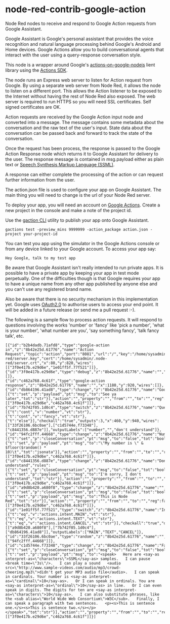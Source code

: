 # node-red-contrib-google-action
Node Red nodes to receive and respond to Google Action requests from Google Assistant.

Google Assistant is Google's personal assistant that provides the voice recognition and natural language processing behind Google's Android and Home devices.  Google Actions allow you to build conversational agents that interact with the user using a query-response conversation style.

This node is a wrapper around Google's [actions-on-google-nodejs](https://github.com/actions-on-google/actions-on-google-nodejs) lient library using the [Actions SDK](https://developers.google.com/actions/reference/nodejs/ActionsSdkApp).

The node runs an Express web server to listen for Action request from Google.  By using a separate web server from Node Red, it allows the node to listen on a different port.  This allows the Action listener to be exposed to the Internet without having the rest of Node Red also exposed.  The web server is required to run HTTPS so you will need SSL certificates. Self signed certificates are OK.

Action requests are received by the Google Action input node and converted into a message.  The message contains some metadata about the conversation and the raw text of the user's input.  State data about the conversation can be passed back and forward to track the state of the conversation.

Once the request has been process, the response is passed to the Google Action Response node which returns it to Google Assistant for delivery to the user.  The response message is contained in msg.payload either as plain text or [Speech Synthesis Markup Language (SSML)](https://developers.google.com/actions/reference/ssml).

A response can either complete the processing of the action or can request further information from the user.

The action.json file is used to configure your app on Google Assistant.  The main thing you will need to change is the url of your Node Red server.

To deploy your app, you will need an account on [Google Actions](https://developers.google.com/actions/).  Create a new project in the console and make a note of the project id.

Use the [gaction CLI](https://developers.google.com/actions/tools/gactions-cli) utility to publish your app onto Google Assistant.

`gactions test -preview_mins 9999999 -action_package action.json -project your-project-id`

You can test you app using the simulator in the Google Actions console or from any device linked to your Google account. To access your app say:

`Hey Google, talk to my test app`

Be aware that Google Assistant isn't really intended to run private apps.  It is possible to have a private app by keeping your app in test mode perpetually.  One of the difficulties though is that Google requires your app to have a unique name from any other app published by anyone else and you can't use any registered brand name.

Also be aware that there is no security mechanism in this implementation yet.  Google uses [OAuth2.0](https://developers.google.com/actions/identity/oauth2-code-flow) to authorise users to access your end point.  It will be added in a future release (or send me a pull request :-).

The following is a sample flow to process action requests.  It will respond to questions involving the works 'number' or 'fancy' like 'pick a number', 'what is your number', 'what number are you', 'say something fancy', 'talk fancy talk', etc.

```
[{"id":"b2b4dadb.71afd8","type":"google-action in","z":"8b42e25d.61776","name":"Action Request","topic":"action","port":"8081","url":"/","key":"/home/sysadmin/.node-red/server.key","cert":"/home/sysadmin/.node-red/server.crt","x":80,"y":820,"wires":[["3f0e417b.e29d6e","1e01ff5f.77f521"]]},
{"id":"3f0e417b.e29d6e","type":"debug","z":"8b42e25d.61776","name":"","active":true,"console":"false","complete":"true","x":1190,"y":820,"wires":[]},
{"id":"c462a768.4c61f","type":"google-action response","z":"8b42e25d.61776","name":"","x":1180,"y":920,"wires":[]},{"id":"db864196.41ad8","type":"change","z":"8b42e25d.61776","name":"Goodbye","rules":[{"t":"set","p":"payload","pt":"msg","to":"See ya later","tot":"str"}],"action":"","property":"","from":"","to":"","reg":false,"x":660,"y":1100,"wires":[["3f0e417b.e29d6e","c462a768.4c61f"]]},
{"id":"7b742f05.1d0c4","type":"switch","z":"8b42e25d.61776","name":"Question","property":"payload","propertyType":"msg","rules":[{"t":"cont","v":"number","vt":"str"},{"t":"cont","v":"fancy","vt":"str"},
{"t":"else"}],"checkall":"true","outputs":3,"x":460,"y":940,"wires":[["33f26106.6bc0ae"],["c1d5744e.f73348"],["c8441356.d887e"]],"outputLabels":["number","","don't understand"]},{"id":"94fc2fff.44668","type":"change","z":"8b42e25d.61776","name":"Number","rules":[{"t":"set","p":"closeConversation","pt":"msg","to":"false","tot":"bool"},
{"t":"set","p":"payload","pt":"msg","to":"\"My number is \" & $floor($random() * 10)\t","tot":"jsonata"}],"action":"","property":"","from":"","to":"","reg":false,"x":780,"y":900,"wires":[["3f0e417b.e29d6e","c462a768.4c61f"]]},{"id":"c8441356.d887e","type":"change","z":"8b42e25d.61776","name":"Don't understand","rules":[{"t":"set","p":"closeConversation","pt":"msg","to":"false","tot":"bool"},
{"t":"set","p":"payload","pt":"msg","to":"I'm sorry, I don't understand","tot":"str"}],"action":"","property":"","from":"","to":"","reg":false,"x":690,"y":1020,"wires":[["3f0e417b.e29d6e","c462a768.4c61f"]]},{"id":"a9d8b420.a680f8","type":"change","z":"8b42e25d.61776","name":"","rules":[{"t":"set","p":"closeConversation","pt":"msg","to":"false","tot":"bool"},
{"t":"set","p":"payload","pt":"msg","to":"This is Node Red","tot":"str"}],"action":"","property":"","from":"","to":"","reg":false,"x":640,"y":860,"wires":[["3f0e417b.e29d6e","c462a768.4c61f"]]},{"id":"1e01ff5f.77f521","type":"switch","z":"8b42e25d.61776","name":"Intent","property":"intent","propertyType":"msg","rules":[{"t":"eq","v":"actions.intent.MAIN","vt":"str"},{"t":"eq","v":"actions.intent.TEXT","vt":"str"},
{"t":"eq","v":"actions.intent.CANCEL","vt":"str"}],"checkall":"true","outputs":3,"x":250,"y":920,"wires":[["a9d8b420.a680f8"],["7b742f05.1d0c4"],["db864196.41ad8"]],"outputLabels":["MAIN","TEXT","CANCEL"]},{"id":"33f26106.6bc0ae","type":"random","z":"8b42e25d.61776","name":"","low":"1","high":"10","inte":"true","x":620,"y":920,"wires":[["94fc2fff.44668"]]},
{"id":"c1d5744e.f73348","type":"change","z":"8b42e25d.61776","name":"Fancy","rules":[{"t":"set","p":"closeConversation","pt":"msg","to":"false","tot":"bool"},
{"t":"set","p":"payload","pt":"msg","to":"<speak>   Here are <say-as interpret-as=\"characters\">SSML</say-as> samples.   I can pause <break time=\"3s\"/>.   I can play a sound   <audio src=\"http://www.sample-videos.com/audio/mp3/crowd-cheering.mp3\">didn't get your MP3 audio file</audio>.   I can speak in cardinals. Your number is <say-as interpret-as=\"cardinal\">10</say-as>.   Or I can speak in ordinals. You are <say-as interpret-as=\"ordinal\">10</say-as> in line.   Or I can even speak in digits. The digits for ten are <say-as interpret-as=\"characters\">10</say-as>.   I can also substitute phrases, like the <sub alias=\"World Wide Web Consortium\">W3C</sub>.   Finally, I can speak a paragraph with two sentences.   <p><s>This is sentence one.</s><s>This is sentence two.</s></p> </speak>","tot":"str"}],"action":"","property":"","from":"","to":"","reg":false,"x":670,"y":960,"wires":[["3f0e417b.e29d6e","c462a768.4c61f"]]}]
```
